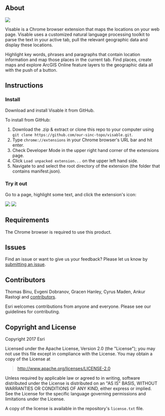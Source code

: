 ## About

![](https://user-images.githubusercontent.com/22160049/31240560-167dd642-a9cf-11e7-9368-7aa96864669c.png)

Visable is a Chrome browser extension that maps the locations on your web page. Visable uses a customized natural language processing toolkit to parse the text in your active tab, pull the relevant geographic data and display these locations. 

Highlight key words, phrases and paragraphs that contain location information and map those places in the current tab. Find places, create maps and explore ArcGIS Online feature layers to the geographic data all with the push of a button.

## Instructions
### Install
Download and install Visable it from GitHub.

To install from GitHub:
1. Download the .zip & extract or clone this repo to your computer using `git clone https://github.com/our-sinc-topo/visable.git`.
2. Type `chrome://extensions` in your Chrome browser's URL bar and hit enter.
3. Check Developer Mode in the upper right hand corner of the extensions page.
4. Click `Load unpacked extension...` on the upper left hand side.
5. Navigate to and select the root directory of the extension (the folder that contains manifest.json).

### Try it out
Go to a page, highlight some text, and click the extension's icon:

<img src="https://user-images.githubusercontent.com/22160049/31240782-d050c4a8-a9cf-11e7-8c8d-30140f76dd6e.png">

<img src="https://user-images.githubusercontent.com/22160049/31060371-9eb66cdc-a6e0-11e7-912d-3f6f3eb2b341.png">

## Requirements
The Chrome browser is required to use this product.

## Issues
Find an issue or want to give us your feedback? Please let us know by [submitting an issue](https://github.com/our-sinc-topo/visable-marketplace/issues). 

## Contributors
Thomas Binu, Evgeni Dobranov, Gracen Hanley, Cyrus Maden, Ankur Rastogi and [contributors](https://github.com/our-sinc-topo/visable-marketplace/graphs).

Esri welcomes contributions from anyone and everyone. Please see our guidelines for contributing.

## Copyright and License
Copyright 2017 Esri

Licensed under the Apache License, Version 2.0 (the "License"); you may not use this file except in compliance with the License. You may obtain a copy of the License at

> http://www.apache.org/licenses/LICENSE-2.0

Unless required by applicable law or agreed to in writing, software distributed under the License is distributed on an "AS IS" BASIS, WITHOUT WARRANTIES OR CONDITIONS OF ANY KIND, either express or implied. See the License for the specific language governing permissions and limitations under the License.

A copy of the license is available in the repository's `license.txt` file.
